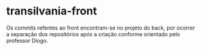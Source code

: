 # transilvania-front
Os commits refentes ao front encontram-se no projeto do back, por ocorrer a separação dos repositórios após a criação conforme orientado pelo professor Diogo.
